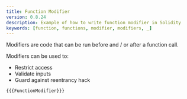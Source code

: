 ```yaml
---
title: Function Modifier
version: 0.8.24
description: Example of how to write function modifier in Solidity
keywords: [function, functions, modifier, modifiers, _]
---
```


Modifiers are code that can be run before and / or after a function call.

Modifiers can be used to:

- Restrict access
- Validate inputs
- Guard against reentrancy hack

```solidity
{{{FunctionModifier}}}
```
